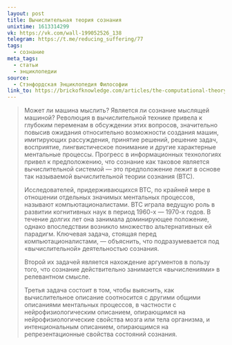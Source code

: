 ```yaml
---
layout: post
title: Вычислительная теория сознания
unixtime: 1613314299
vk: https://vk.com/wall-199052526_138
telegram: https://t.me/reducing_suffering/77
tags:
  - сознание
meta_tags:
  - статьи
  - энциклопедии
source:
  - Стэнфордская Энциклопедия Философии
link_to: https://brickofknowledge.com/articles/the-computational-theory-of-mind
---
```

>Может ли машина мыслить? Является ли сознание мыслящей машиной? Революция в вычислительной технике привела к глубоким переменам в обсуждении этих вопросов, значительно повысив ожидания относительно возможности создания машин, имитирующих рассуждения, принятие решений, решение задач, восприятие, лингвистическое понимание и другие характерные ментальные процессы. Прогресс в информационных технологиях привел к предположению, что сознание как таковое является вычислительной системой — это предположение лежит в основе так называемой вычислительной теории сознания (ВТС). 
>
>Исследователей, придерживающихся ВТС, по крайней мере в отношении отдельных значимых ментальных процессов, называют компьютационалистами. ВТС играла ведущую роль в развитии когнитивных наук в период 1960-х — 1970-х годов. В течение долгих лет она занимала доминирующее положение, однако впоследствии возникло множество альтернативных ей парадигм. Ключевая задача, стоящая перед компьютационалистами, — объяснить, что подразумевается под «вычислительной» деятельностью сознания. 
>
>Второй их задачей является нахождение аргументов в пользу того, что сознание действительно занимается «вычислениями» в релевантном смысле. 
>
>Третья задача состоит в том, чтобы выяснить, как вычислительное описание соотносится с другими общими описаниями ментальных процессов, в частности с нейрофизиологическим описанием, опирающимся на нейрофизиологические свойства мозга или тела организма, и интенциональным описанием, опирающимся на репрезентационные свойства состояний сознания.